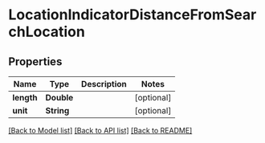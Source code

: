 # LocationIndicatorDistanceFromSearchLocation

## Properties
Name | Type | Description | Notes
------------ | ------------- | ------------- | -------------
**length** | **Double** |  | [optional] 
**unit** | **String** |  | [optional] 

[[Back to Model list]](../README.md#documentation-for-models) [[Back to API list]](../README.md#documentation-for-api-endpoints) [[Back to README]](../README.md)



